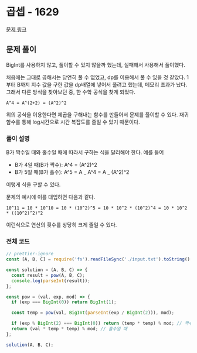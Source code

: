 # 곱셉 - 1629

[문제 링크](https://www.acmicpc.net/problem/1629)

## 문제 풀이

BigInt를 사용하지 않고, 풀이할 수 있지 않을까 했는데, 실패해서 사용해서 풀이했다.

처음에는 그대로 곱해서는 당연히 풀 수 없었고, dp를 이용해서 풀 수 있을 것 같았다. 1부터 B까지 지수 값을 구한 값을 dp배열에 넣어서 풀려고 했는데, 메모리 초과가 났다.
그래서 다른 방식을 찾아보던 중, 한 수학 공식을 찾게 되었다.

`A^4 = A^(2+2) = (A^2)^2`

위의 공식을 이용한다면 제곱을 구해내는 함수를 만들어서 문제를 풀이할 수 있다. 재귀 함수를 통해 log시간으로 시간 복잡도를 줄일 수 있기 때문이다.

### 풀이 설명

B가 짝수일 때와 홀수일 때에 따라서 구하는 식을 달리해야 한다. 예를 들어

- B가 4일 때(B가 짝수): A^4 = (A^2)^2
- B가 5일 때(B가 홀수): A^5 = A _ A^4 = A _ (A^2)^2

이렇게 식을 구할 수 있다.

문제의 예시에 이를 대입하면 다음과 같다.

`10^11 = 10 * 10^10 = 10 * (10^2)^5 = 10 * 10^2 * (10^2)^4 = 10 * 10^2 * ((10^2)^2)^2`

이런식으로 연산의 횟수를 상당히 크게 줄일 수 있다.

### 전체 코드

```js
// prettier-ignore
const [A, B, C] = require('fs').readFileSync('./input.txt').toString().trim().split(' ').map(BigInt);

const solution = (A, B, C) => {
  const result = pow(A, B, C);
  console.log(parseInt(result));
};

const pow = (val, exp, mod) => {
  if (exp === BigInt(0)) return BigInt(1);

  const temp = pow(val, BigInt(parseInt(exp / BigInt(2))), mod);

  if (exp % BigInt(2) === BigInt(0)) return (temp * temp) % mod; // 짝수일 때
  return (val * temp * temp) % mod; // 홀수일 때
};

solution(A, B, C);
```
